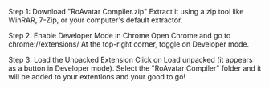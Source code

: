 Step 1: Download "RoAvatar Compiler.zip"
Extract it using a zip tool like WinRAR, 7-Zip, or your computer's default extractor.

Step 2: Enable Developer Mode in Chrome
Open Chrome and go to chrome://extensions/
At the top-right corner, toggle on Developer mode.

Step 3: Load the Unpacked Extension
Click on Load unpacked (it appears as a button in Developer mode).
Select the "RoAvatar Compiler" folder and it will be added to your extentions and your good to go!
